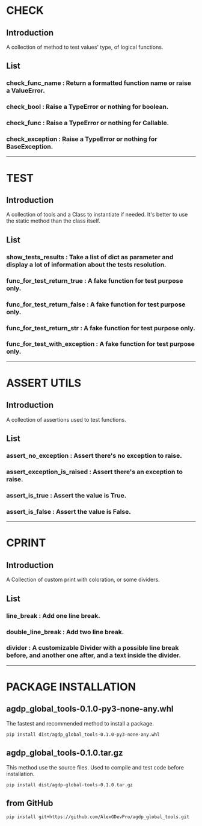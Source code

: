 # CHECK
## Introduction
A collection of method to test values' type, of logical functions.

## List
### check_func_name : Return a formatted function name or raise a ValueError.
### check_bool : Raise a TypeError or nothing for boolean.
### check_func : Raise a TypeError or nothing for Callable.
### check_exception : Raise a TypeError or nothing for BaseException.

---

# TEST
## Introduction
A collection of tools and a Class to instantiate if needed.
It's better to use the static method than the class itself.

## List
### show_tests_results : Take a list of dict as parameter and display a lot of information about the tests resolution.
### func_for_test_return_true : A fake function for test purpose only.
### func_for_test_return_false : A fake function for test purpose only.
### func_for_test_return_str : A fake function for test purpose only.
### func_for_test_with_exception : A fake function for test purpose only.

---

# ASSERT UTILS
## Introduction
A collection of assertions used to test functions.

## List
### assert_no_exception : Assert there's no exception to raise.
### assert_exception_is_raised : Assert there's an exception to raise.
### assert_is_true : Assert the value is True.
### assert_is_false : Assert the value is False.

---

# CPRINT
## Introduction
A Collection of custom print with coloration, or some dividers.

## List

### line_break : Add one line break.
### double_line_break : Add two line break.
### divider : A customizable Divider with a possible line break before, and another one after, and a text inside the divider.

---

# PACKAGE INSTALLATION
## agdp_global_tools-0.1.0-py3-none-any.whl
The fastest and recommended method to install a package.

```
pip install dist/agdp_global_tools-0.1.0-py3-none-any.whl
```

## agdp_global_tools-0.1.0.tar.gz
This method use the source files. Used to compile and test code before installation.
```
pip install dist/agdp-global-tools-0.1.0.tar.gz
```

## from GitHub
```
pip install git+https://github.com/AlexGDevPro/agdp_global_tools.git
```